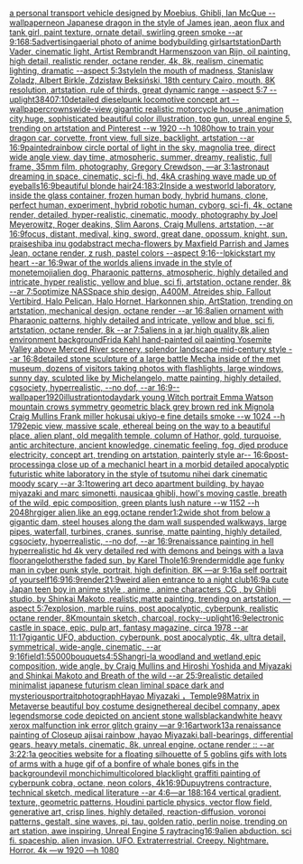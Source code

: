 [a personal transport vehicle designed by Moebius, Ghibli, Ian McQue --wallpaper](https://www.ebank.nz/aiartgenerator?category=a%2520personal%2520transport%2520vehicle%2520designed%2520by%2520Moebius%2C%2520Ghibli%2C%2520Ian%2520McQue%2520--wallpaper)[neon Japanese dragon in the style of James jean, aeon flux and tank girl, paint texture, ornate detail, swirling green smoke --ar 9:16](https://www.ebank.nz/aiartgenerator?category=neon%2520Japanese%2520dragon%2520in%2520the%2520style%2520of%2520James%2520jean%2C%2520aeon%2520flux%2520and%2520tank%2520girl%2C%2520paint%2520texture%2C%2520ornate%2520detail%2C%2520swirling%2520green%2520smoke%2520--ar%25209%3A16)[8:5](https://www.ebank.nz/aiartgenerator?category=8%3A5)[advertising](https://www.ebank.nz/aiartgenerator?category=advertising)[aerial photo of anime bodybuilding girls](https://www.ebank.nz/aiartgenerator?category=aerial%2520photo%2520of%2520anime%2520bodybuilding%2520girls)[artstation](https://www.ebank.nz/aiartgenerator?category=artstation)[Darth Vader, cinematic light, Artist Rembrandt Harmenszoon van Rijn, oil painting, high detail, realistic render, octane render, 4k, 8k, realism, cinematic lighting, dramatic --aspect 5:3](https://www.ebank.nz/aiartgenerator?category=Darth%2520Vader%2C%2520cinematic%2520light%2C%2520Artist%2520Rembrandt%2520Harmenszoon%2520van%2520Rijn%2C%2520oil%2520painting%2C%2520high%2520detail%2C%2520realistic%2520render%2C%2520octane%2520render%2C%25204k%2C%25208k%2C%2520realism%2C%2520cinematic%2520lighting%2C%2520dramatic%2520--aspect%25205%3A3)[style](https://www.ebank.nz/aiartgenerator?category=style)[In the mouth of madness, Stanislaw Zoladz, Albert Birkle, Zdzisław Beksiński, 18th century Cairo, mouth, 8K resolution, artstation, rule of thirds, great dynamic range --aspect 5:7 --uplight](https://www.ebank.nz/aiartgenerator?category=In%2520the%2520mouth%2520of%2520madness%2C%2520Stanislaw%2520Zoladz%2C%2520Albert%2520Birkle%2C%2520Zdzis%C5%82aw%2520Beksi%C5%84ski%2C%252018th%2520century%2520Cairo%2C%2520mouth%2C%25208K%2520resolution%2C%2520artstation%2C%2520rule%2520of%2520thirds%2C%2520great%2520dynamic%2520range%2520--aspect%25205%3A7%2520--uplight)[3840](https://www.ebank.nz/aiartgenerator?category=3840)[7:10](https://www.ebank.nz/aiartgenerator?category=7%3A10)[detailed dieselpunk locomotive concept art --wallpaper](https://www.ebank.nz/aiartgenerator?category=detailed%2520dieselpunk%2520locomotive%2520concept%2520art%2520--wallpaper)[crowns](https://www.ebank.nz/aiartgenerator?category=crowns)[wide-view,gigantic realistic motorcycle house ,animation city,huge, sophisticated beautiful color illustration, top gun, unreal engine 5, trending on artstation and Pinterest --w 1920 --h 1080](https://www.ebank.nz/aiartgenerator?category=wide-view%2Cgigantic%2520realistic%2520motorcycle%2520house%2520%2Canimation%2520city%2Chuge%2C%2520sophisticated%2520beautiful%2520color%2520illustration%2C%2520top%2520gun%2C%2520unreal%2520engine%25205%2C%2520trending%2520on%2520artstation%2520and%2520Pinterest%2520--w%25201920%2520--h%25201080)[how to train your dragon car, corvette, front view, full size, backlight, artstation --ar 16:9](https://www.ebank.nz/aiartgenerator?category=how%2520to%2520train%2520your%2520dragon%2520car%2C%2520corvette%2C%2520front%2520view%2C%2520full%2520size%2C%2520backlight%2C%2520artstation%2520--ar%252016%3A9)[painted](https://www.ebank.nz/aiartgenerator?category=painted)[rainbow circle portal of light in the sky, magnolia tree, direct wide angle view, day time, atmospheric, summer, dreamy, realistic, full frame, 35mm film, photography, Gregory Crewdson, —ar 3:1](https://www.ebank.nz/aiartgenerator?category=rainbow%2520circle%2520portal%2520of%2520light%2520in%2520the%2520sky%2C%2520magnolia%2520tree%2C%2520direct%2520wide%2520angle%2520view%2C%2520day%2520time%2C%2520atmospheric%2C%2520summer%2C%2520dreamy%2C%2520realistic%2C%2520full%2520frame%2C%252035mm%2520film%2C%2520photography%2C%2520Gregory%2520Crewdson%2C%2520%E2%80%94ar%25203%3A1)[astronaut dreaming in space, cinematic, sci-fi, hd, 4k](https://www.ebank.nz/aiartgenerator?category=astronaut%2520dreaming%2520in%2520space%2C%2520cinematic%2C%2520sci-fi%2C%2520hd%2C%25204k)[A crashing wave made up of eyeballs](https://www.ebank.nz/aiartgenerator?category=A%2520crashing%2520wave%2520made%2520up%2520of%2520eyeballs)[](https://www.ebank.nz/aiartgenerator?category=)[16:9](https://www.ebank.nz/aiartgenerator?category=16%3A9)[beautiful blonde hair](https://www.ebank.nz/aiartgenerator?category=beautiful%2520blonde%2520hair)[24:18](https://www.ebank.nz/aiartgenerator?category=24%3A18)[3:2](https://www.ebank.nz/aiartgenerator?category=3%3A2)[Inside a westworld laboratory, inside the glass container, frozen human body, hybrid humans, clone, perfect human, experiment, hybrid robotic human, cyborg, sci-fi, 4k, octane render, detailed, hyper-realistic, cinematic, moody, photography by Joel Meyerowitz, Roger deakins, Slim Aarons, Craig Mullens, artstation, --ar 16:9](https://www.ebank.nz/aiartgenerator?category=Inside%2520a%2520westworld%2520laboratory%2C%2520inside%2520the%2520glass%2520container%2C%2520frozen%2520human%2520body%2C%2520hybrid%2520humans%2C%2520clone%2C%2520perfect%2520human%2C%2520experiment%2C%2520hybrid%2520robotic%2520human%2C%2520cyborg%2C%2520sci-fi%2C%25204k%2C%2520octane%2520render%2C%2520detailed%2C%2520hyper-realistic%2C%2520cinematic%2C%2520moody%2C%2520photography%2520by%2520Joel%2520Meyerowitz%2C%2520Roger%2520deakins%2C%2520Slim%2520Aarons%2C%2520Craig%2520Mullens%2C%2520artstation%2C%2520--ar%252016%3A9)[focus, distant, medival, king, sword, great dane, opossum, knight, sun, praise](https://www.ebank.nz/aiartgenerator?category=focus%2C%2520distant%2C%2520medival%2C%2520king%2C%2520sword%2C%2520great%2520dane%2C%2520opossum%2C%2520knight%2C%2520sun%2C%2520praise)[shiba inu god](https://www.ebank.nz/aiartgenerator?category=shiba%2520inu%2520god)[abstract mecha-flowers by Maxfield Parrish and James Jean, octane render, z rush, pastel colors --aspect 9:16](https://www.ebank.nz/aiartgenerator?category=abstract%2520mecha-flowers%2520by%2520Maxfield%2520Parrish%2520and%2520James%2520Jean%2C%2520octane%2520render%2C%2520z%2520rush%2C%2520pastel%2520colors%2520--aspect%25209%3A16)[--lp](https://www.ebank.nz/aiartgenerator?category=--lp)[kickstart my heart --ar 16:9](https://www.ebank.nz/aiartgenerator?category=kickstart%2520my%2520heart%2520--ar%252016%3A9)[war of the worlds aliens invade in the style of monet](https://www.ebank.nz/aiartgenerator?category=war%2520of%2520the%2520worlds%2520aliens%2520invade%2520in%2520the%2520style%2520of%2520monet)[emoji](https://www.ebank.nz/aiartgenerator?category=emoji)[alien dog, Pharaonic patterns, atmospheric, highly detailed and intricate, hyper realistic, yellow and blue, sci fi, artstation, octane render, 8k --ar 7:5](https://www.ebank.nz/aiartgenerator?category=alien%2520dog%2C%2520Pharaonic%2520patterns%2C%2520atmospheric%2C%2520highly%2520detailed%2520and%2520intricate%2C%2520hyper%2520realistic%2C%2520yellow%2520and%2520blue%2C%2520sci%2520fi%2C%2520artstation%2C%2520octane%2520render%2C%25208k%2520--ar%25207%3A5)[optimize NAS](https://www.ebank.nz/aiartgenerator?category=optimize%2520NAS)[Space ship design, A400M, Atreides ship, Fallout Vertibird, Halo Pelican, Halo Hornet, Harkonnen ship, ArtStation, trending on artstation, mechanical design, octane render --ar 16:8](https://www.ebank.nz/aiartgenerator?category=Space%2520ship%2520design%2C%2520A400M%2C%2520Atreides%2520ship%2C%2520Fallout%2520Vertibird%2C%2520Halo%2520Pelican%2C%2520Halo%2520Hornet%2C%2520Harkonnen%2520ship%2C%2520ArtStation%2C%2520trending%2520on%2520artstation%2C%2520mechanical%2520design%2C%2520octane%2520render%2520--ar%252016%3A8)[alien ornament with Pharaonic patterns, highly detailed and intricate, yellow and blue, sci fi, artstation, octane render, 8k --ar 7:5](https://www.ebank.nz/aiartgenerator?category=alien%2520ornament%2520with%2520Pharaonic%2520patterns%2C%2520highly%2520detailed%2520and%2520intricate%2C%2520yellow%2520and%2520blue%2C%2520sci%2520fi%2C%2520artstation%2C%2520octane%2520render%2C%25208k%2520--ar%25207%3A5)[aliens in a jar,high quality,8k,alien environment background](https://www.ebank.nz/aiartgenerator?category=aliens%2520in%2520a%2520jar%2Chigh%2520quality%2C8k%2Calien%2520environment%2520background)[Frida Kahl hand-painted oil painting Yosemite Valley above Merced River scenery, splendor landscape mid-century style --ar 16:8](https://www.ebank.nz/aiartgenerator?category=Frida%2520Kahl%2520hand-painted%2520oil%2520painting%2520Yosemite%2520Valley%2520above%2520Merced%2520River%2520scenery%2C%2520splendor%2520landscape%2520mid-century%2520style%2520--ar%252016%3A8)[detailed stone sculpture of a large battle Mecha inside of the met museum, dozens of visitors taking photos with flashlights, large windows, sunny day, sculpted like by Michelangelo, matte painting, highly detailed, cgsociety, hyperrealistic, --no dof, --ar 16:9](https://www.ebank.nz/aiartgenerator?category=detailed%2520stone%2520sculpture%2520of%2520a%2520large%2520battle%2520Mecha%2520inside%2520of%2520the%2520met%2520museum%2C%2520dozens%2520of%2520visitors%2520taking%2520photos%2520with%2520flashlights%2C%2520large%2520windows%2C%2520sunny%2520day%2C%2520sculpted%2520like%2520by%2520Michelangelo%2C%2520matte%2520painting%2C%2520highly%2520detailed%2C%2520cgsociety%2C%2520hyperrealistic%2C%2520--no%2520dof%2C%2520--ar%252016%3A9)[--wallpaper](https://www.ebank.nz/aiartgenerator?category=--wallpaper)[1920](https://www.ebank.nz/aiartgenerator?category=1920)[illustration](https://www.ebank.nz/aiartgenerator?category=illustration)[today](https://www.ebank.nz/aiartgenerator?category=today)[dark young Witch portrait Emma Watson mountain crows symmetry geometric black grey brown red ink Mignola Craig Mullins Frank miller hokusai ukiyo-e fine details smoke --w 1024 --h 1792](https://www.ebank.nz/aiartgenerator?category=dark%2520young%2520Witch%2520portrait%2520Emma%2520Watson%2520mountain%2520crows%2520symmetry%2520geometric%2520black%2520grey%2520brown%2520red%2520ink%2520Mignola%2520Craig%2520Mullins%2520Frank%2520miller%2520hokusai%2520ukiyo-e%2520fine%2520details%2520smoke%2520--w%25201024%2520--h%25201792)[epic view, massive scale, ethereal being on the way to a beautiful place, alien plant, old megalith temple, column of Hathor, gold, turquoise, antic architecture, ancient knowledge, cinematic feeling, fog, djed produce electricity, concept art, trending on artstation, painterly style ar-- 16:6](https://www.ebank.nz/aiartgenerator?category=epic%2520view%2C%2520massive%2520scale%2C%2520ethereal%2520being%2520on%2520the%2520way%2520to%2520a%2520beautiful%2520place%2C%2520alien%2520plant%2C%2520old%2520megalith%2520temple%2C%2520column%2520of%2520Hathor%2C%2520gold%2C%2520turquoise%2C%2520antic%2520architecture%2C%2520ancient%2520knowledge%2C%2520cinematic%2520feeling%2C%2520fog%2C%2520djed%2520produce%2520electricity%2C%2520concept%2520art%2C%2520trending%2520on%2520artstation%2C%2520painterly%2520style%2520ar--%252016%3A6)[post-processing](https://www.ebank.nz/aiartgenerator?category=post-processing)[a close up of a mechanicl heart in a morbid detailed apocalyptic futuristic white laboratory in the style of tsutomu nihei dark cinematic moody scary --ar 3:1](https://www.ebank.nz/aiartgenerator?category=a%2520close%2520up%2520of%2520a%2520mechanicl%2520heart%2520in%2520a%2520morbid%2520detailed%2520apocalyptic%2520futuristic%2520white%2520laboratory%2520in%2520the%2520style%2520of%2520tsutomu%2520nihei%2520dark%2520cinematic%2520moody%2520scary%2520--ar%25203%3A1)[towering art deco apartment building, by hayao miyazaki and marc simonetti, nausicaa ghibli, howl's moving castle, breath of the wild, epic composition, green plants lush nature --w 1152 --h 2048](https://www.ebank.nz/aiartgenerator?category=towering%2520art%2520deco%2520apartment%2520building%2C%2520by%2520hayao%2520miyazaki%2520and%2520marc%2520simonetti%2C%2520nausicaa%2520ghibli%2C%2520howl%27s%2520moving%2520castle%2C%2520breath%2520of%2520the%2520wild%2C%2520epic%2520composition%2C%2520green%2520plants%2520lush%2520nature%2520--w%25201152%2520--h%25202048)[hrgiger alien,like an egg,octane render](https://www.ebank.nz/aiartgenerator?category=hrgiger%2520alien%2Clike%2520an%2520egg%2Coctane%2520render)[1:2](https://www.ebank.nz/aiartgenerator?category=1%3A2)[wide shot from below a gigantic dam, steel houses along the dam wall suspended walkways, large pipes, waterfall, turbines, cranes, sunrise, matte painting, highly detailed, cgsociety, hyperrealistic, --no dof, --ar 16:9](https://www.ebank.nz/aiartgenerator?category=wide%2520shot%2520from%2520below%2520a%2520gigantic%2520dam%2C%2520steel%2520houses%2520along%2520the%2520dam%2520wall%2520suspended%2520walkways%2C%2520large%2520pipes%2C%2520waterfall%2C%2520turbines%2C%2520cranes%2C%2520sunrise%2C%2520matte%2520painting%2C%2520highly%2520detailed%2C%2520cgsociety%2C%2520hyperrealistic%2C%2520--no%2520dof%2C%2520--ar%252016%3A9)[renaissance painting in hell hyperrealistic hd 4k very detailed red with demons and beings with a lava floor](https://www.ebank.nz/aiartgenerator?category=renaissance%2520painting%2520in%2520hell%2520hyperrealistic%2520hd%25204k%2520very%2520detailed%2520red%2520with%2520demons%2520and%2520beings%2520with%2520a%2520lava%2520floor)[angel](https://www.ebank.nz/aiartgenerator?category=angel)[others](https://www.ebank.nz/aiartgenerator?category=others)[the faded sun, by Karel Thole](https://www.ebank.nz/aiartgenerator?category=the%2520faded%2520sun%2C%2520by%2520Karel%2520Thole)[16:9](https://www.ebank.nz/aiartgenerator?category=16%3A9)[render](https://www.ebank.nz/aiartgenerator?category=render)[middle age funky man in cyber punk style, portrait, high definition, 8K —ar 9:16](https://www.ebank.nz/aiartgenerator?category=middle%2520age%2520funky%2520man%2520in%2520cyber%2520punk%2520style%2C%2520portrait%2C%2520high%2520definition%2C%25208K%2520%E2%80%94ar%25209%3A16)[a self portrait of yourself](https://www.ebank.nz/aiartgenerator?category=a%2520self%2520portrait%2520of%2520yourself)[16:9](https://www.ebank.nz/aiartgenerator?category=16%3A9)[16:9](https://www.ebank.nz/aiartgenerator?category=16%3A9)[render](https://www.ebank.nz/aiartgenerator?category=render)[21:9](https://www.ebank.nz/aiartgenerator?category=21%3A9)[weird alien entrance to a night club](https://www.ebank.nz/aiartgenerator?category=weird%2520alien%2520entrance%2520to%2520a%2520night%2520club)[16:9](https://www.ebank.nz/aiartgenerator?category=16%3A9)[a cute Japan  teen boy in anime style , anime , anime characters ,CG , by Ghibli studio, by Shinkai Makoto ,realistic,matte painting, trending on artstation, —aspect 5:7](https://www.ebank.nz/aiartgenerator?category=a%2520cute%2520Japan%2520%2520teen%2520boy%2520in%2520anime%2520style%2520%2C%2520anime%2520%2C%2520anime%2520characters%2520%2CCG%2520%2C%2520by%2520Ghibli%2520studio%2C%2520by%2520Shinkai%2520Makoto%2520%2Crealistic%2Cmatte%2520painting%2C%2520trending%2520on%2520artstation%2C%2520%E2%80%94aspect%25205%3A7)[explosion, marble ruins, post apocalyptic, cyberpunk, realistic octane render, 8K](https://www.ebank.nz/aiartgenerator?category=explosion%2C%2520marble%2520ruins%2C%2520post%2520apocalyptic%2C%2520cyberpunk%2C%2520realistic%2520octane%2520render%2C%25208K)[mountain sketch, charcoal, rocky](https://www.ebank.nz/aiartgenerator?category=mountain%2520sketch%2C%2520charcoal%2C%2520rocky)[--uplight](https://www.ebank.nz/aiartgenerator?category=--uplight)[16:9](https://www.ebank.nz/aiartgenerator?category=16%3A9)[electronic castle in space, epic, pulp art, fantasy magazine, circa 1978 --ar 11:17](https://www.ebank.nz/aiartgenerator?category=electronic%2520castle%2520in%2520space%2C%2520epic%2C%2520pulp%2520art%2C%2520fantasy%2520magazine%2C%2520circa%25201978%2520--ar%252011%3A17)[gigantic UFO, abduction, cyberpunk, post apocalyptic, 4k, ultra detail, symmetrical, wide-angle, cinematic, --ar 9:16](https://www.ebank.nz/aiartgenerator?category=gigantic%2520UFO%2C%2520abduction%2C%2520cyberpunk%2C%2520post%2520apocalyptic%2C%25204k%2C%2520ultra%2520detail%2C%2520symmetrical%2C%2520wide-angle%2C%2520cinematic%2C%2520--ar%25209%3A16)[field](https://www.ebank.nz/aiartgenerator?category=field)[1:5](https://www.ebank.nz/aiartgenerator?category=1%3A5)[5000](https://www.ebank.nz/aiartgenerator?category=5000)[bouquets](https://www.ebank.nz/aiartgenerator?category=bouquets)[4:5](https://www.ebank.nz/aiartgenerator?category=4%3A5)[Shangri-la woodland and wetland,epic composition, wide angle, by Craig Mullins and Hiroshi Yoshida and Miyazaki and Shinkai Makoto and Breath of the wild --ar 25:9](https://www.ebank.nz/aiartgenerator?category=Shangri-la%2520woodland%2520and%2520wetland%2Cepic%2520composition%2C%2520wide%2520angle%2C%2520by%2520Craig%2520Mullins%2520and%2520Hiroshi%2520Yoshida%2520and%2520Miyazaki%2520and%2520Shinkai%2520Makoto%2520and%2520Breath%2520of%2520the%2520wild%2520--ar%252025%3A9)[realistic detailed minimalist japanese futurism clean liminal space dark and mysterious](https://www.ebank.nz/aiartgenerator?category=realistic%2520detailed%2520minimalist%2520japanese%2520futurism%2520clean%2520liminal%2520space%2520dark%2520and%2520mysterious)[portrait](https://www.ebank.nz/aiartgenerator?category=portrait)[photograph](https://www.ebank.nz/aiartgenerator?category=photograph)[Hayao Miyazaki ，Temple](https://www.ebank.nz/aiartgenerator?category=Hayao%2520Miyazaki%2520%EF%BC%8CTemple)[98](https://www.ebank.nz/aiartgenerator?category=98)[Matrix in Metaverse beautiful boy costume design](https://www.ebank.nz/aiartgenerator?category=Matrix%2520in%2520Metaverse%2520beautiful%2520boy%2520costume%2520design)[ethereal decibel company, apex legends](https://www.ebank.nz/aiartgenerator?category=ethereal%2520decibel%2520company%2C%2520apex%2520legends)[morse code depicted on ancient stone walls](https://www.ebank.nz/aiartgenerator?category=morse%2520code%2520depicted%2520on%2520ancient%2520stone%2520walls)[blackandwhite heavy xerox malfunction ink error glitch grainy —ar 9:16](https://www.ebank.nz/aiartgenerator?category=blackandwhite%2520heavy%2520xerox%2520malfunction%2520ink%2520error%2520glitch%2520grainy%2520%E2%80%94ar%25209%3A16)[artwork](https://www.ebank.nz/aiartgenerator?category=artwork)[13](https://www.ebank.nz/aiartgenerator?category=13)[a renaissance painting of Closeup ajisai rainbow ,hayao Miyazaki,](https://www.ebank.nz/aiartgenerator?category=a%2520renaissance%2520painting%2520of%2520Closeup%2520ajisai%2520rainbow%2520%2Chayao%2520Miyazaki%2C)[ball-bearings, differential gears, heavy metals, cinematic, 8k, unreal engine, octane render :: --ar 3:2](https://www.ebank.nz/aiartgenerator?category=ball-bearings%2C%2520differential%2520gears%2C%2520heavy%2520metals%2C%2520cinematic%2C%25208k%2C%2520unreal%2520engine%2C%2520octane%2520render%2520%3A%3A%2520--ar%25203%3A2)[2:1](https://www.ebank.nz/aiartgenerator?category=2%3A1)[a geocities website for a floating silhouette of 5 goblins gifs with lots of arms with a huge gif of a bonfire of whale bones gifs in the background](https://www.ebank.nz/aiartgenerator?category=a%2520geocities%2520website%2520for%2520a%2520floating%2520silhouette%2520of%25205%2520goblins%2520gifs%2520with%2520lots%2520of%2520arms%2520with%2520a%2520huge%2520gif%2520of%2520a%2520bonfire%2520of%2520whale%2520bones%2520gifs%2520in%2520the%2520background)[evil monchichi](https://www.ebank.nz/aiartgenerator?category=evil%2520monchichi)[multicolored blacklight graffiti painting of cyberpunk cobra, octane, neon colors, 4k](https://www.ebank.nz/aiartgenerator?category=multicolored%2520blacklight%2520graffiti%2520painting%2520of%2520cyberpunk%2520cobra%2C%2520octane%2C%2520neon%2520colors%2C%25204k)[16:9](https://www.ebank.nz/aiartgenerator?category=16%3A9)[Dupuytrens contracture, technical sketch, medical literature --ar 4:6](https://www.ebank.nz/aiartgenerator?category=Dupuytrens%2520contracture%2C%2520technical%2520sketch%2C%2520medical%2520literature%2520--ar%25204%3A6)[—ar 188:164 vertical gradient, texture, geometric patterns, Houdini particle physics, vector flow field, generative art, crisp lines, highly detailed, reaction-diffusion, voronoi patterns, gestalt, sine waves, pi, tau, golden ratio, perlin noise, trending on art station, awe inspiring, Unreal Engine 5 raytracing](https://www.ebank.nz/aiartgenerator?category=%E2%80%94ar%2520188%3A164%2520vertical%2520gradient%2C%2520texture%2C%2520geometric%2520patterns%2C%2520Houdini%2520particle%2520physics%2C%2520vector%2520flow%2520field%2C%2520generative%2520art%2C%2520crisp%2520lines%2C%2520highly%2520detailed%2C%2520reaction-diffusion%2C%2520voronoi%2520patterns%2C%2520gestalt%2C%2520sine%2520waves%2C%2520pi%2C%2520tau%2C%2520golden%2520ratio%2C%2520perlin%2520noise%2C%2520trending%2520on%2520art%2520station%2C%2520awe%2520inspiring%2C%2520Unreal%2520Engine%25205%2520raytracing)[16:9](https://www.ebank.nz/aiartgenerator?category=16%3A9)[alien abduction. sci fi. spaceship. alien invasion. UFO. Extraterrestrial. Creepy. Nightmare. Horror.  4k —w 1920 —h 1080](https://www.ebank.nz/aiartgenerator?category=alien%2520abduction.%2520sci%2520fi.%2520spaceship.%2520alien%2520invasion.%2520UFO.%2520Extraterrestrial.%2520Creepy.%2520Nightmare.%2520Horror.%2520%25204k%2520%E2%80%94w%25201920%2520%E2%80%94h%25201080)